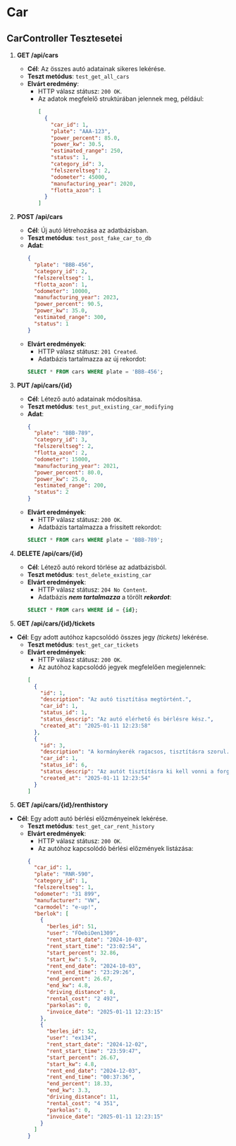 # Car

## CarController Tesztesetei

1. **GET /api/cars**
   - **Cél**: Az összes autó adatainak sikeres lekérése.
   - **Teszt metódus**: `test_get_all_cars`
   - **Elvárt eredmény**:
     - HTTP válasz státusz: `200 OK`.
     - Az adatok megfelelő struktúrában jelennek meg, például:
       ```json
       [
         {
           "car_id": 1,
           "plate": "AAA-123",
           "power_percent": 85.0,
           "power_kw": 30.5,
           "estimated_range": 250,
           "status": 1,
           "category_id": 3,
           "felszereltseg": 2,
           "odometer": 45000,
           "manufacturing_year": 2020,
           "flotta_azon": 1
         }
       ]
       ```
2. **POST /api/cars**

   - **Cél**: Új autó létrehozása az adatbázisban.
   - **Teszt metódus**: `test_post_fake_car_to_db`
   - **Adat**:
     ```json
     {
       "plate": "BBB-456",
       "category_id": 2,
       "felszereltseg": 1,
       "flotta_azon": 1,
       "odometer": 10000,
       "manufacturing_year": 2023,
       "power_percent": 90.5,
       "power_kw": 35.0,
       "estimated_range": 300,
       "status": 1
     }
     ```
   - **Elvárt eredmények**:
     - HTTP válasz státusz: `201 Created`.
     - Adatbázis tartalmazza az új rekordot:
     ```sql
     SELECT * FROM cars WHERE plate = 'BBB-456';
     ```

3. **PUT /api/cars/{id}**

   - **Cél**: Létező autó adatainak módosítása.
   - **Teszt metódus**: `test_put_existing_car_modifying`
   - **Adat**:
     ```json
     {
       "plate": "BBB-789",
       "category_id": 3,
       "felszereltseg": 2,
       "flotta_azon": 2,
       "odometer": 15000,
       "manufacturing_year": 2021,
       "power_percent": 80.0,
       "power_kw": 25.0,
       "estimated_range": 200,
       "status": 2
     }
     ```
   - **Elvárt eredmények**:
     - HTTP válasz státusz: `200 OK`.
     - Adatbázis tartalmazza a frissített rekordot:
     ```sql
     SELECT * FROM cars WHERE plate = 'BBB-789';
     ```

4. **DELETE /api/cars/{id}**

   - **Cél**: Létező autó rekord törlése az adatbázisból.
   - **Teszt metódus**: `test_delete_existing_car`
   - **Elvárt eredmények**:
     - HTTP válasz státusz: `204 No Content`.
     - Adatbázis **_nem tartalmazza_** a törölt **_rekordot_**:
     ```sql
     SELECT * FROM cars WHERE id = {id};
     ```

5. **GET /api/cars/{id}/tickets**

- **Cél**: Egy adott autóhoz kapcsolódó összes jegy _(tickets)_ lekérése.
  - **Teszt metódus**: `test_get_car_tickets`
  - **Elvárt eredmények**:
    - HTTP válasz státusz: `200 OK`.
    - Az autóhoz kapcsolódó jegyek megfelelően megjelennek:
    ```json
    [
      {
        "id": 1,
        "description": "Az autó tisztítása megtörtént.",
        "car_id": 1,
        "status_id": 1,
        "status_descrip": "Az autó elérhető és bérlésre kész.",
        "created_at": "2025-01-11 12:23:58"
      },
      {
        "id": 3,
        "description": "A kormánykerék ragacsos, tisztításra szorul.",
        "car_id": 1,
        "status_id": 6,
        "status_descrip": "Az autót tisztításra ki kell vonni a forgalomból.",
        "created_at": "2025-01-11 12:23:54"
      }
    ]
    ```

5. **GET /api/cars/{id}/renthistory**

- **Cél**: Egy adott autó bérlési előzményeinek lekérése.
  - **Teszt metódus**: `test_get_car_rent_history`
  - **Elvárt eredmények**:
    - HTTP válasz státusz: `200 OK`.
    - Az autóhoz kapcsolódó bérlési előzmények listázása:
    ```json
    {
      "car_id": 1,
      "plate": "RNR-590",
      "category_id": 1,
      "felszereltseg": 1,
      "odometer": "31 899",
      "manufacturer": "VW",
      "carmodel": "e-up!",
      "berlok": [
        {
          "berles_id": 51,
          "user": "FOebiOen1309",
          "rent_start_date": "2024-10-03",
          "rent_start_time": "23:02:54",
          "start_percent": 32.86,
          "start_kw": 5.9,
          "rent_end_date": "2024-10-03",
          "rent_end_time": "23:29:26",
          "end_percent": 26.67,
          "end_kw": 4.8,
          "driving_distance": 8,
          "rental_cost": "2 492",
          "parkolas": 0,
          "invoice_date": "2025-01-11 12:23:15"
        },
        {
          "berles_id": 52,
          "user": "ex134",
          "rent_start_date": "2024-12-02",
          "rent_start_time": "23:59:47",
          "start_percent": 26.67,
          "start_kw": 4.8,
          "rent_end_date": "2024-12-03",
          "rent_end_time": "00:37:36",
          "end_percent": 18.33,
          "end_kw": 3.3,
          "driving_distance": 11,
          "rental_cost": "4 351",
          "parkolas": 0,
          "invoice_date": "2025-01-11 12:23:15"
        }
      ]
    }
    ```
